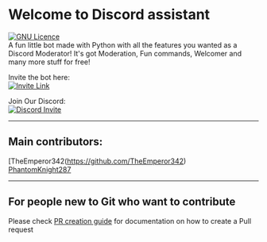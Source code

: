 # Welcome to Discord assistant
[![GNU Licence](https://img.shields.io/badge/license-GNU-blue.svg?style=for-the-badge)](https://www.gnu.org/licenses/gpl-3.0.en.html)\
A fun little bot made with Python with all the features you wanted as a Discord Moderator! It's got Moderation, Fun commands, Welcomer and many more stuff for free!

Invite the bot here:\
[![Invite Link](https://img.shields.io/badge/Invite-Discord_Assistant-blue.svg?style=for-the-badge)](https://assistant.hackarmour.tech/)

Join Our Discord:\
[![Discord Invite](https://img.shields.io/badge/Discord-hackarmour-red.svg?style=for-the-badge&logo=discord)](https://discord.gg/mxHtj8q3c4)
___

## Main contributors:

[TheEmperor342(https://github.com/TheEmperor342)\
[PhantomKnight287](https://github.com/PhantomKnight287)

---
## For people new to Git who want to contribute
Please check [PR creation guide](https://thebirdie.codes/creating-a-pr-on-github) for documentation on how to create a Pull request
